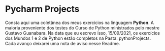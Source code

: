 # Pycharm Projects
Consta aqui uma coletânea dos meus exercícios na linguagem **Python**. A maioria proveniente dos testes do Curso de Python ministrados pelo mestre Gustavo Guanabara.
Na data que eu escrevo isso, 15/09/2021, os exercícios dos Mundos 1 e 2 de Python estão completos na Pasta: pythonProjects.
Cada avanço deixarei uma nota de aviso nesse Readme. 
